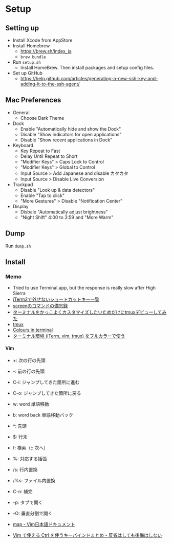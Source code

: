 # Setup

## Setting up

- Install Xcode from AppStore
- Install Homebrew
  - https://brew.sh/index_ja
  - `brew bundle`
- Run `setup.sh`
  - Install HomeBrew. Then install packages and setup config files.
- Set up GitHub
  - https://help.github.com/articles/generating-a-new-ssh-key-and-adding-it-to-the-ssh-agent/

## Mac Preferences

- General
  - Choose Dark Theme
- Dock
  - Enable "Automatically hide and show the Dock"
  - Disable "Show indicators for open applications"
  - Disable "Show recent applications in Dock"
- Keyboard
  - Key Repeat to Fast
  - Delay Until Repeat to Short
  - "Modifier Keys" > Caps Lock to Control
  - "Modifier Keys" > Global to Control
  - Input Source > Add Japanese and disable カタカタ
  - Input Source > Disable Live Conversion
- Trackpad
  - Disable "Look up & data detectors"
  - Enable "Tap to click"
  - "More Gestures" > Disable "Notification Center"
- Display
  - Disbale "Automatically adjust brightness"
  - "Night Shift" 4:00 to 3:59 and "More Warm"

## Dump

Run `dump.sh`

## Install

### Memo

- Tried to use Terminal.app, but the response is really slow after High Sierra
- [iTerm2で外せないショートカットキー一覧](https://qiita.com/kenju/items/3bcd9707266a0b427da3)
- [screenのコマンドの備忘録](https://qiita.com/mgoldchild/items/e336618487eb7d90f6d4)
- [ターミナルをかっこよくカスタマイズしたいためだけにtmuxデビューしてみた](https://qiita.com/Frog_woman/items/f6797f2a70c44e42863d#%E7%AF%84%E5%9B%B2%E6%8C%87%E5%AE%9A%E3%81%8C%E3%81%A7%E3%81%8D%E3%81%AA%E3%81%84)
- [tmux](https://wiki.archlinux.jp/index.php/Tmux#Vim_.E3.83.95.E3.83.AC.E3.83.B3.E3.83.89.E3.83.AA.E3.81.AA.E8.A8.AD.E5.AE.9A)
- [Colours in terminal](https://gist.github.com/XVilka/8346728#now-supporting-truecolour)
- [ターミナル環境 (iTerm, vim, tmux) をフルカラーで使う](https://blog.nakanishy.com/truecolor-vim.html)

#### Vim

- +: 次の行の先頭
- -: 前の行の先頭
- C-i: ジャンプしてきた箇所に進む
- C-o: ジャンプしてきた箇所に戻る
- w: word 単語移動
- b: word back 単語移動バック
- ^: 先頭
- $: 行末
- f: 検索（;: 次へ）
- %: 対応する括弧
- /s: 行内置換
- /%s: ファイル内置換
- C-n: 補完
- -p: タブで開く
- -O: 垂直分割で開く

- [map - Vim日本語ドキュメント](https://vim-jp.org/vimdoc-ja/map.html)
- [Vim で使える Ctrl を使うキーバインドまとめ - 反省はしても後悔はしない](http://cohama.hateblo.jp/entry/20121023/1351003586)
